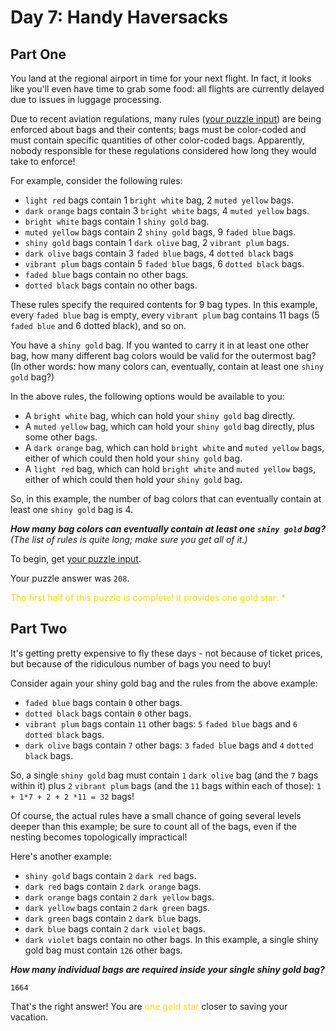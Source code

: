 # Day 7: Handy Haversacks

## Part One

You land at the regional airport in time for your next flight. In fact, it looks like you'll even have time to grab some
food: all flights are currently delayed due to issues in luggage processing.

Due to recent aviation regulations, many rules ([your puzzle input](data.txt)) are being enforced about bags and their
contents; bags must be color-coded and must contain specific quantities of other color-coded bags.
Apparently, nobody responsible for these regulations considered how long they would take to enforce!

For example, consider the following rules:

* `light red` bags contain 1 `bright white` bag, 2 `muted yellow` bags.
* `dark orange` bags contain 3 `bright white` bags, 4 `muted yellow` bags.
* `bright white` bags contain 1 `shiny gold` bag.
* `muted yellow` bags contain 2 `shiny gold` bags, 9 `faded blue` bags.
* `shiny gold` bags contain 1 `dark olive` bag, 2 `vibrant plum` bags.
* `dark olive` bags contain 3 `faded blue` bags, 4 `dotted black` bags
* `vibrant plum` bags contain 5 `faded blue` bags, 6 `dotted black` bags.
* `faded blue` bags contain no other bags.
* `dotted black` bags contain no other bags.

These rules specify the required contents for 9 bag types. In this example, every `faded blue` bag is empty, every
`vibrant plum` bag contains 11 bags (5 `faded blue` and 6 dotted black), and so on.

You have a `shiny gold` bag. If you wanted to carry it in at least one other bag, how many different bag colors would be
valid for the outermost bag? (In other words: how many colors can, eventually, contain at least one `shiny gold` bag?)

In the above rules, the following options would be available to you:

* A `bright white` bag, which can hold your `shiny gold` bag directly.
* A `muted yellow` bag, which can hold your `shiny gold` bag directly, plus some other bags.
* A `dark orange` bag, which can hold `bright white` and `muted yellow` bags, either of which could then hold your
  `shiny gold` bag.
* A `light red` bag, which can hold `bright white` and `muted yellow` bags, either of which could then hold your
  `shiny gold` bag.

So, in this example, the number of bag colors that can eventually contain at least one `shiny gold` bag is 4.

***How many bag colors can eventually contain at least one `shiny gold` bag?***
*(The list of rules is quite long; make sure you get all of it.)*

To begin, get [your puzzle input](data.txt).

Your puzzle answer was `208`.

<span style="color:gold">The first half of this puzzle is complete! It provides one gold star: *</span>

## Part Two

It's getting pretty expensive to fly these days - not because of ticket prices, but because of the ridiculous number of bags you need to buy!

Consider again your shiny gold bag and the rules from the above example:

* `faded blue` bags contain `0` other bags.
* `dotted black` bags contain `0` other bags.
* `vibrant plum` bags contain `11` other bags: `5` `faded blue` bags and `6` `dotted black` bags.
* `dark olive` bags contain `7` other bags: `3` `faded blue` bags and `4` `dotted black` bags.

So, a single `shiny gold` bag must contain `1` `dark olive` bag (and the `7` bags within it) plus `2` `vibrant plum`
bags (and the `11` bags within each of those): `1 + 1*7 + 2 + 2 *11 = 32` bags!

Of course, the actual rules have a small chance of going several levels deeper than this example;
be sure to count all of the bags, even if the nesting becomes topologically impractical!

Here's another example:

* `shiny gold` bags contain `2` `dark red` bags.
* `dark red` bags contain `2` `dark orange` bags.
* `dark orange` bags contain `2` `dark yellow` bags.
* `dark yellow` bags contain `2` `dark green` bags.
* `dark green` bags contain `2` `dark blue` bags.
* `dark blue` bags contain `2` `dark violet` bags.
* `dark violet` bags contain no other bags.
In this example, a single shiny gold bag must contain `126` other bags.

***How many individual bags are required inside your single shiny gold bag?***

`1664`

That's the right answer! You are <span style="color:gold">one gold star</span> closer to saving your vacation.